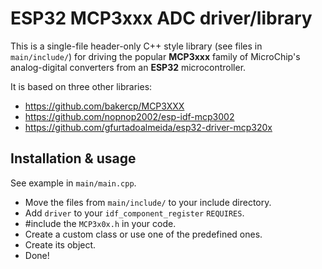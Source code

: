 # ESP32 MCP3xxx ADC driver/library

This is a single-file header-only C++ style library (see files in `main/include/`) for driving the popular **MCP3xxx** family of MicroChip's analog-digital converters from an **ESP32** microcontroller.

It is based on three other libraries:
- https://github.com/bakercp/MCP3XXX
- https://github.com/nopnop2002/esp-idf-mcp3002
- https://github.com/gfurtadoalmeida/esp32-driver-mcp320x


## Installation & usage
See example in `main/main.cpp`.

- Move the files from `main/include/` to your include directory.
- Add `driver` to your `idf_component_register` `REQUIRES`.
- #include the `MCP3x0x.h` in your code.
- Create a custom class or use one of the predefined ones.
- Create its object.
- Done!
